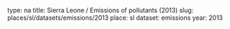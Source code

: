 type: na
title: Sierra Leone / Emissions of pollutants (2013)
slug: places/sl/datasets/emissions/2013
place: sl
dataset: emissions
year: 2013
